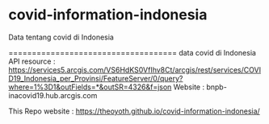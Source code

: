# covid-information-indonesia
Data tentang covid di Indonesia

====================================
data covid di Indonesia 
API resource : https://services5.arcgis.com/VS6HdKS0VfIhv8Ct/arcgis/rest/services/COVID19_Indonesia_per_Provinsi/FeatureServer/0/query?where=1%3D1&outFields=*&outSR=4326&f=json
Website : bnpb-inacovid19.hub.arcgis.com

This Repo website :
https://theoyoth.github.io/covid-information-indonesia/
